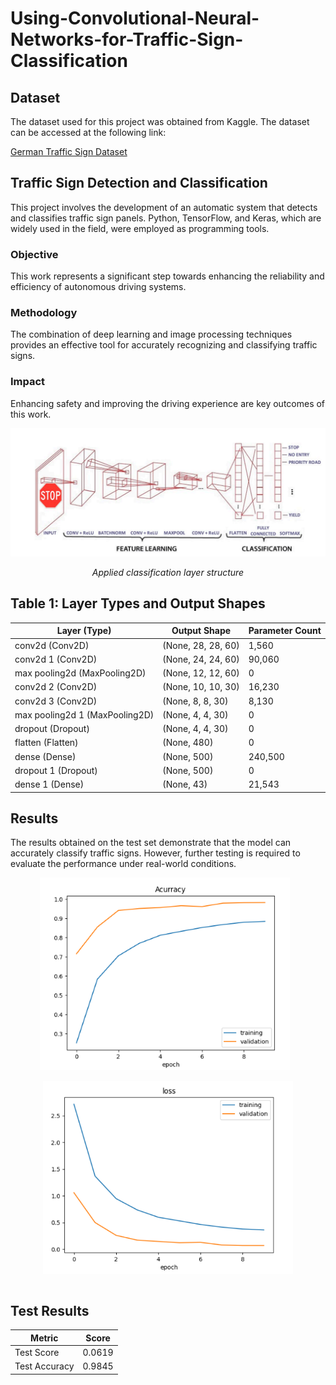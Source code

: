 # Using-Convolutional-Neural-Networks-for-Traffic-Sign-Classification
## Dataset

The dataset used for this project was obtained from Kaggle. The dataset can be accessed at the following link:

[German Traffic Sign Dataset]([kaggle.com/link/to/dataset](https://www.kaggle.com/datasets/harbhajansingh21/german-traffic-sign-dataset/code))

## Traffic Sign Detection and Classification

This project involves the development of an automatic system that detects and classifies traffic sign panels. Python, TensorFlow, and Keras, which are widely used in the field, were employed as programming tools.

### Objective
This work represents a significant step towards enhancing the reliability and efficiency of autonomous driving systems.

### Methodology
The combination of deep learning and image processing techniques provides an effective tool for accurately recognizing and classifying traffic signs.

### Impact
Enhancing safety and improving the driving experience are key outcomes of this work.

<div align="center">
  <img src="images/Resim52.PNG" alt="Example Image">
  <p><em>Applied classification layer structure</em></p>
</div>

## Table 1: Layer Types and Output Shapes

| Layer (Type)       | Output Shape    | Parameter Count |
|--------------------|-----------------|-----------------|
| conv2d (Conv2D)    | (None, 28, 28, 60) | 1,560           |
| conv2d 1 (Conv2D)  | (None, 24, 24, 60) | 90,060          |
| max pooling2d (MaxPooling2D) | (None, 12, 12, 60) | 0           |
| conv2d 2 (Conv2D)  | (None, 10, 10, 30) | 16,230          |
| conv2d 3 (Conv2D)  | (None, 8, 8, 30)   | 8,130           |
| max pooling2d 1 (MaxPooling2D) | (None, 4, 4, 30) | 0            |
| dropout (Dropout)  | (None, 4, 4, 30)   | 0               |
| flatten (Flatten)  | (None, 480)       | 0               |
| dense (Dense)      | (None, 500)       | 240,500         |
| dropout 1 (Dropout)| (None, 500)       | 0               |
| dense 1 (Dense)    | (None, 43)        | 21,543          |

## Results

The results obtained on the test set demonstrate that the model can accurately classify traffic signs. However, further testing is required to evaluate the performance under real-world conditions.
<div align="center">
  <div style="display: inline-block; margin-right: 10px;">
    <img src="images/Resim46.PNG" alt="Result1" width="400">
    <p><em></em></p>
  </div>
  <div style="display: inline-block;">
    <img src="images/Resim47.PNG" alt="Result2" width="400">
    <p><em></em></p>
  </div>
</div>

## Test Results

| Metric         | Score            |
|----------------|------------------|
| Test Score     | 0.0619           |
| Test Accuracy  | 0.9845           |


